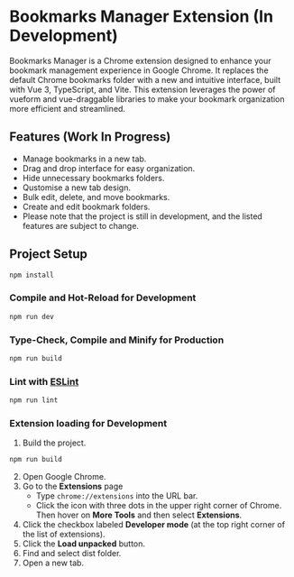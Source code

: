# Bookmarks Manager Extension (In Development)
Bookmarks Manager is a Chrome extension designed to enhance your bookmark management experience in Google Chrome. It replaces the default Chrome bookmarks folder with a new and intuitive interface, built with Vue 3, TypeScript, and Vite. This extension leverages the power of vueform and vue-draggable libraries to make your bookmark organization more efficient and streamlined.

## Features (Work In Progress)
- Manage bookmarks in a new tab.
- Drag and drop interface for easy organization.
- Hide unnecessary bookmarks folders.
- Qustomise a new tab design.
- Bulk edit, delete, and move bookmarks.
- Create and edit bookmark folders.
- Please note that the project is still in development, and the listed features are subject to change.


## Project Setup

```sh
npm install
```

### Compile and Hot-Reload for Development

```sh
npm run dev
```

### Type-Check, Compile and Minify for Production

```sh
npm run build
```

### Lint with [ESLint](https://eslint.org/)

```sh
npm run lint
```

### Extension loading for Development

1. Build the project.
```sh
npm run build
```
2. Open Google Chrome.
3. Go to the **Extensions** page
    * Type `chrome://extensions` into the URL bar.
    * Click the icon with three dots in the upper right corner of Chrome. Then hover on **More Tools** and then select **Extensions**.
4. Click the checkbox labeled **Developer mode** (at the top right corner of the list of extensions).
5. Click the **Load unpacked** button.
6. Find and select dist folder.
7. Open a new tab.
